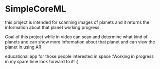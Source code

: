 # SimpleCoreML
this project is intended for scanning images of planets and it returns the information about that planet working progress


Goal of this project while in video can scan and determine what kind of planets and can show more information about that planet
and can view the planet in using AR

educational app for those people interested in space
:Working in progress in my spare time look forward to it! :)
